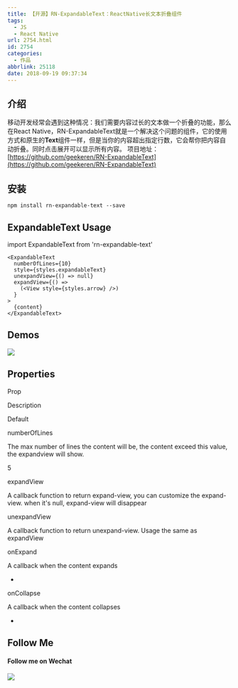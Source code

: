 ```yaml
---
title: 【开源】RN-ExpandableText：ReactNative长文本折叠组件
tags:
  - JS
  - React Native
url: 2754.html
id: 2754
categories:
  - 作品
abbrlink: 25118
date: 2018-09-19 09:37:34
---
```


介绍
--

移动开发经常会遇到这种情况：我们需要内容过长的文本做一个折叠的功能，那么在React Native，RN-ExpandableText就是一个解决这个问题的组件，它的使用方式和原生的**Text**组件一样，但是当你的内容超出指定行数，它会帮你把内容自动折叠。同时点击展开可以显示所有内容。 项目地址：[https://github.com/geekeren/RN-ExpandableText](https://github.com/geekeren/RN-ExpandableText)

安装
--

`npm install rn-expandable-text --save`

ExpandableText Usage
--------------------

import ExpandableText from 'rn-expandable-text'
    
    <ExpandableText
      numberOfLines={10}
      style={styles.expandableText}
      unexpandView={() => null}
      expandView={() =>
        (<View style={styles.arrow} />)
      }
    >
      {content}
    </ExpandableText>

Demos
-----

[![](https://baiyuan.wang/wp-content/uploads/2019/05/20190520083013116.gif)](https://baiyuan.wang/wp-content/uploads/2019/05/20190520083013116.gif)

Properties
----------

Prop

Description

Default

numberOfLines

The max number of lines the content will be, the content exceed this value, the expandview will show.

5

expandView

A callback function to return expand-view, you can customize the expand-view. when it's null, expand-view will disappear

unexpandView

A callback function to return unexpand-view. Usage the same as expandView

onExpand

A callback when the content expands

-

onCollapse

A callback when the content collapses

-

Follow Me
---------

#### Follow me on Wechat

#### ![](https://baiyuan.wang/wp-content/uploads/2019/05/20190520083014211.jpg)